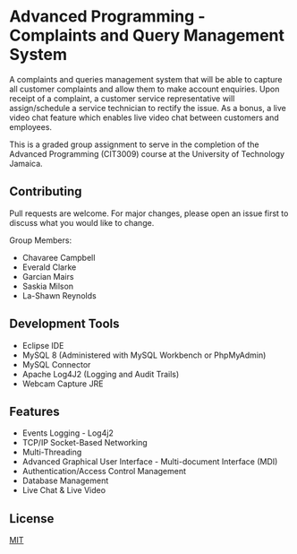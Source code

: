 # Advanced Programming - Complaints and Query Management System

A complaints and queries management system that will be able to capture all customer complaints and allow them to make account enquiries. Upon receipt of a complaint, a customer service representative will assign/schedule a service technician to rectify the issue. As a bonus, a live video chat feature which enables live video chat between customers and employees. 


This is a graded group assignment to serve in the completion of the Advanced Programming (CIT3009) course at the University of Technology Jamaica.


## Contributing
Pull requests are welcome. For major changes, please open an issue first to discuss what you would like to change.

Group Members: 
- Chavaree Campbell
- Everald Clarke
- Garcian Mairs
- Saskia Milson
- La-Shawn Reynolds

## Development Tools

- Eclipse IDE
- MySQL 8 (Administered with MySQL Workbench or PhpMyAdmin)
- MySQL Connector
- Apache Log4J2 (Logging and Audit Trails)
- Webcam Capture JRE

## Features

- Events Logging - Log4j2
- TCP/IP Socket-Based Networking
- Multi-Threading
- Advanced Graphical User Interface - Multi-document Interface (MDI)
- Authentication/Access Control Management
- Database Management
- Live Chat & Live Video 



## License
[MIT](https://choosealicense.com/licenses/mit/)
